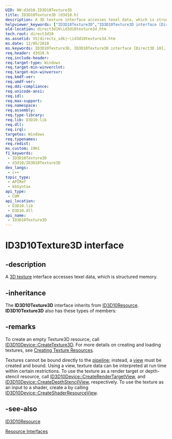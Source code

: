```yaml
---
UID: NN:d3d10.ID3D10Texture3D
title: ID3D10Texture3D (d3d10.h)
description: A 3D texture interface accesses texel data, which is structured memory. (ID3D10Texture3D)
helpviewer_keywords: ["ID3D10Texture3D","ID3D10Texture3D interface [Direct3D 10]","ID3D10Texture3D interface [Direct3D 10]","described","a0af960d-1977-383c-0ee3-09972ece4699","d3d10/ID3D10Texture3D","direct3d10.id3d10texture3d"]
old-location: direct3d10\id3d10texture3d.htm
tech.root: direct3d10
ms.assetid: VS|directx_sdk|~\id3d10texture3d.htm
ms.date: 12/05/2018
ms.keywords: ID3D10Texture3D, ID3D10Texture3D interface [Direct3D 10], ID3D10Texture3D interface [Direct3D 10],described, a0af960d-1977-383c-0ee3-09972ece4699, d3d10/ID3D10Texture3D, direct3d10.id3d10texture3d
req.header: d3d10.h
req.include-header: 
req.target-type: Windows
req.target-min-winverclnt: 
req.target-min-winversvr: 
req.kmdf-ver: 
req.umdf-ver: 
req.ddi-compliance: 
req.unicode-ansi: 
req.idl: 
req.max-support: 
req.namespace: 
req.assembly: 
req.type-library: 
req.lib: D3D10.lib
req.dll: 
req.irql: 
targetos: Windows
req.typenames: 
req.redist: 
ms.custom: 19H1
f1_keywords:
 - ID3D10Texture3D
 - d3d10/ID3D10Texture3D
dev_langs:
 - c++
topic_type:
 - APIRef
 - kbSyntax
api_type:
 - COM
api_location:
 - D3D10.lib
 - D3D10.dll
api_name:
 - ID3D10Texture3D
---
```


# ID3D10Texture3D interface


## -description

A <a href="/windows/desktop/direct3d10/d3d10-graphics-programming-guide-resources-types">3D texture</a> interface accesses texel data, which is structured memory.

## -inheritance

The <b>ID3D10Texture3D</b> interface inherits from <a href="/windows/desktop/api/d3d10/nn-d3d10-id3d10resource">ID3D10Resource</a>. <b>ID3D10Texture3D</b> also has these types of members:

## -remarks

To create an empty Texture3D resource, call <a href="/windows/desktop/api/d3d10/nf-d3d10-id3d10device-createtexture3d">ID3D10Device::CreateTexture3D</a>. For more details on creating and loading textures, see <a href="/windows/desktop/direct3d10/d3d10-graphics-programming-guide-resources-creating-textures">Creating Texture Resources</a>.

Textures cannot be bound directly to the <a href="/windows/desktop/direct3d10/d3d10-graphics-programming-guide-pipeline-stages">pipeline</a>; instead, a <a href="/windows/desktop/direct3d10/d3d10-graphics-programming-guide-resources-access-views">view</a> must be created and bound. Using a view, texture data can be interpreted at run time within certain restrictions. To use the texture as a render target or depth-stencil resource, call <a href="/windows/desktop/api/d3d10/nf-d3d10-id3d10device-createrendertargetview">ID3D10Device::CreateRenderTargetView</a>, and <a href="/windows/desktop/api/d3d10/nf-d3d10-id3d10device-createdepthstencilview">ID3D10Device::CreateDepthStencilView</a>, respectively. To use the texture as an input to a shader, create a  by calling <a href="/windows/desktop/api/d3d10/nf-d3d10-id3d10device-createshaderresourceview">ID3D10Device::CreateShaderResourceView</a>.

## -see-also

<a href="/windows/desktop/api/d3d10/nn-d3d10-id3d10resource">ID3D10Resource</a>



<a href="/windows/desktop/direct3d10/d3d10-graphics-reference-resource-interfaces">Resource Interfaces</a>
